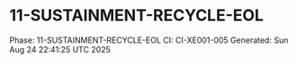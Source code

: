 # 11-SUSTAINMENT-RECYCLE-EOL
Phase: 11-SUSTAINMENT-RECYCLE-EOL
CI: CI-XE001-005
Generated: Sun Aug 24 22:41:25 UTC 2025
